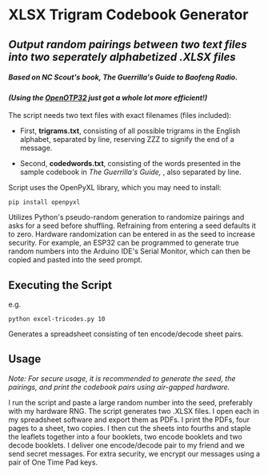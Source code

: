 # XLSX Trigram Codebook Generator

## *Output random pairings between two text files into two seperately alphabetized .XLSX files*

##### Based on NC Scout's book, *The Guerrilla's Guide to Baofeng Radio.*

#### *(Using the [OpenOTP32](https://github.com/emergencyrussell/OpenOTP32) just got a whole lot more efficient!)*

The script needs two text files with exact filenames (files included):

- First, **trigrams.txt**, consisting of all possible trigrams in the English alphabet, separated by line, reserving ZZZ to signify the end of a message.

- Second, **codedwords.txt**, consisting of the words presented in the sample codebook in *The Guerrilla's Guide,* , also separated by line.

Script uses the OpenPyXL library, which you may need to install:

```
pip install openpyxl
```

Utilizes Python's pseudo-random generation to randomize pairings and asks for a seed before shuffling. Refraining from entering a seed defaults it to zero. Hardware randomization can be entered in as the seed to increase security. For example, an ESP32 can be programmed to generate true random numbers into the Arduino IDE's Serial Monitor, which can then be copied and pasted into the seed prompt.

## Executing the Script

e.g.

```
python excel-tricodes.py 10
```

Generates a spreadsheet consisting of ten encode/decode sheet pairs.

## Usage

*Note: For secure usage, it is recommended to generate the seed, the pairings, and print the codebook pairs using air-gapped hardware.*

I run the script and paste a large random number into the seed, preferably with my hardware RNG. The script generates two .XLSX files. I open each in my spreadsheet software and export them as PDFs. I print the PDFs, four pages to a sheet, two copies. I then cut the sheets into fourths and staple the leaflets together into a four booklets, two encode booklets and two decode booklets. I deliver one encode/decode pair to my friend and we send secret messages. For extra security, we encrypt our messages using a pair of One Time Pad keys.